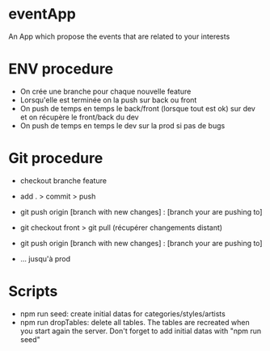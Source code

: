 # eventApp

An App which propose the events that are related to your interests

# ENV procedure

- On crée une branche pour chaque nouvelle feature
- Lorsqu'elle est terminée on la push sur back ou front
- On push de temps en temps le back/front (lorsque tout est ok) sur dev et on récupère le front/back du dev
- On push de temps en temps le dev sur la prod si pas de bugs

# Git procedure

- checkout branche feature
- add . > commit > push
- git push origin [branch with new changes] : [branch your are pushing to]

- git checkout front > git pull (récupérer changements distant)
- git push origin [branch with new changes] : [branch your are pushing to]
- ... jusqu'à prod

# Scripts

- npm run seed: create initial datas for categories/styles/artists
- npm run dropTables: delete all tables. The tables are recreated when you start again the server. Don't forget to add initial datas with "npm run seed"

